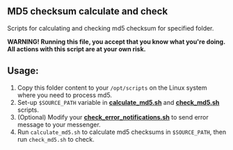 MD5 checksum calculate and check
--------------------------------

Scripts for calculating and checking md5 checksum for specified folder.

**WARNING! Running this file, you accept that you know what you're doing. All actions with this script are at your own
risk.**

Usage:
-----

1. Copy this folder content to your `/opt/scripts` on the Linux system where you need to process md5.
2. Set-up `$SOURCE_PATH` variable in [**calculate_md5.sh**](calculate_md5.sh) and
[**check_md5.sh**](check_md5.sh) scripts.
3. (Optional) Modify your [**check_error_notifications.sh**](check_error_notifications.sh) to send error message to your
messenger.
4. Run `calculate_md5.sh` to calculate md5 checksums in `$SOURCE_PATH`, then run `check_md5.sh` to check.